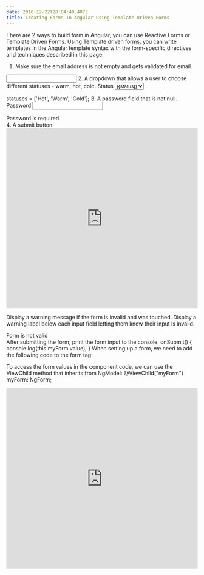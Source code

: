```yaml
---
date: 2016-12-22T20:04:40.407Z
title: Creating Forms In Angular Using Template Driven Forms
---
```

There are 2 ways to build form in Angular, you can use Reactive Forms or Template Driven Forms.  Using Template driven forms, you can write templates in the Angular template syntax with the form-specific directives and techniques described in this page.

1.  Make sure the email address is not empty and gets validated for email.
 <input type="email" id="email" class="form-control" email required ngModel name="email">
2.  A dropdown that allows a user to choose different statuses - warm, hot, cold.
  <label for="status">Status</label>
  <select name="status" id="status" ngModel class="form-control">
    <option value="pet" *ngFor="let status of statuses" [value]="status">{{status}}</option>
  </select>
  
  statuses = ['Hot', 'Warm', 'Cold'];
3.  A password field that is not null.
  <label for="password">Password</label>
  <input type="password" id="password" class="form-control" ngModel name="password" required >
  <div [hidden]="password.valid || password.pristine" class="alert alert-danger">
     Password is required
  </div>
4.  A submit button.
 
<iframe width="100%" height="475" src="https://stackblitz.com/edit/angular-ufxm7p?embed=1&file=src/app/app.component.html" frameborder="0"></iframe>

Display a warning message if the form is invalid and was touched.  Display a warning label below each input field letting them know their input is invalid.
 <div [hidden]="!myForm.valid || myForm.touched" class="alert alert-danger">
          Form is not valid
 </div>
After submitting the form, print the form input to the console.
 onSubmit() {
    console.log(this.myForm.value);
  }
When setting up a form, we need to add the following code to the form tag:
<form (ngSubmit)="onSubmit()" #myForm="ngForm">

To access the form values in the component code, we can use the ViewChild method that inherits from NgModel:
@ViewChild("myForm") myForm: NgForm;

<iframe width="100%" height="475" src="https://stackblitz.com/edit/angular-ufxm7p?embed=1&file=src/app/app.component.ts" frameborder="0"></iframe>

